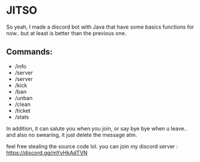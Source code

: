 # JITSO

So yeah, I made a discord bot with Java that have some basics functions for now.. but at least is better than the previous one.

## Commands:
* /info
* /server
* /server
* /kick
* /ban
* /unban
* /clean
* /ticket
* /stats

In addition, it can salute you when you join, or say bye bye when u leave.. and also no swearing, it just delete the message atm.

feel free stealing the source code lol. you can join my discord server : https://discord.gg/mYvHkAdTVN
